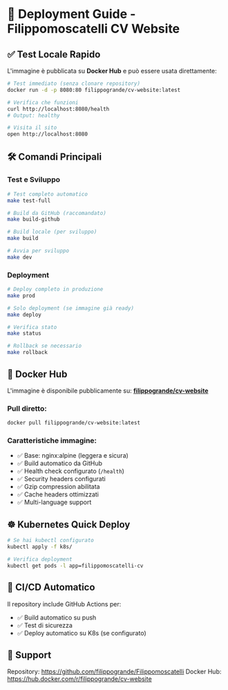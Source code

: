 # 🚀 Deployment Guide - Filippomoscatelli CV Website

## ✅ Test Locale Rapido

L'immagine è pubblicata su **Docker Hub** e può essere usata direttamente:

```bash
# Test immediato (senza clonare repository)
docker run -d -p 8080:80 filippogrande/cv-website:latest

# Verifica che funzioni
curl http://localhost:8080/health
# Output: healthy

# Visita il sito
open http://localhost:8080
```

## 🛠️ Comandi Principali

### Test e Sviluppo

```bash
# Test completo automatico
make test-full

# Build da GitHub (raccomandato)
make build-github

# Build locale (per sviluppo)
make build

# Avvia per sviluppo
make dev
```

### Deployment

```bash
# Deploy completo in produzione
make prod

# Solo deployment (se immagine già ready)
make deploy

# Verifica stato
make status

# Rollback se necessario
make rollback
```

## 🐳 Docker Hub

L'immagine è disponibile pubblicamente su:
**[filippogrande/cv-website](https://hub.docker.com/r/filippogrande/cv-website)**

### Pull diretto:
```bash
docker pull filippogrande/cv-website:latest
```

### Caratteristiche immagine:
- ✅ Base: nginx:alpine (leggera e sicura)
- ✅ Build automatico da GitHub
- ✅ Health check configurato (`/health`)
- ✅ Security headers configurati
- ✅ Gzip compression abilitata
- ✅ Cache headers ottimizzati
- ✅ Multi-language support

## ☸️ Kubernetes Quick Deploy

```bash
# Se hai kubectl configurato
kubectl apply -f k8s/

# Verifica deployment
kubectl get pods -l app=filippomoscatelli-cv
```

## 🤖 CI/CD Automatico

Il repository include GitHub Actions per:
- ✅ Build automatico su push
- ✅ Test di sicurezza
- ✅ Deploy automatico su K8s (se configurato)

## 📧 Support

Repository: https://github.com/filippogrande/Filippomoscatelli
Docker Hub: https://hub.docker.com/r/filippogrande/cv-website
